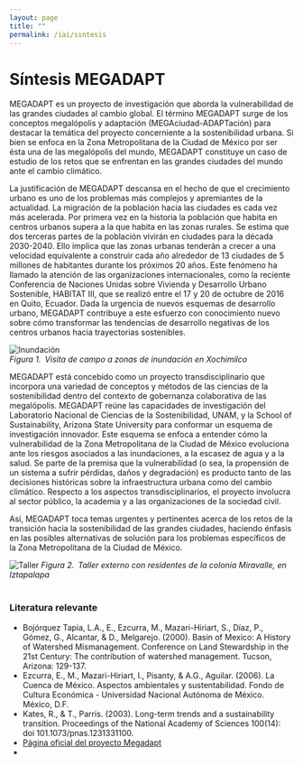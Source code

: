 ```yaml
---
layout: page
title: ""
permalink: /iai/sintesis
---
```


# Síntesis MEGADAPT

MEGADAPT es un proyecto de investigación que aborda la vulnerabilidad de las
grandes ciudades al cambio global. El término MEGADAPT surge de los conceptos
megalópolis y adaptación (MEGAciudad-ADAPTación) para destacar la temática del
proyecto concerniente a la sostenibilidad urbana. Si bien se enfoca en la Zona
Metropolitana de la Ciudad de México por ser ésta una de las megalópolis del
mundo, MEGADAPT constituye un caso de estudio de los retos que se enfrentan en
las grandes ciudades del mundo ante el cambio climático.

La justificación de MEGADAPT descansa en el hecho de que el crecimiento urbano
es uno de los problemas más complejos y apremiantes de la actualidad. La
migración de la población hacia las ciudades es cada vez más acelerada. Por
primera vez en la historia la población que habita en centros urbanos supera a
la que habita en las zonas rurales. Se estima que dos terceras partes de la
población vivirán en ciudades para la década 2030-2040. Ello implica que las
zonas urbanas tenderán a crecer a una velocidad equivalente a construir cada año
alrededor de 13 ciudades de 5 millones de habitantes durante los próximos 20
años. Este fenómeno ha llamado la atención de las organizaciones
internacionales, como la reciente Conferencia de Naciones Unidas sobre Vivienda
y Desarrollo Urbano Sostenible, HABITAT III, que se realizó entre el 17 y 20 de
octubre de 2016 en Quito, Ecuador. Dada la urgencia de nuevos esquemas de
desarrollo urbano, MEGADAPT contribuye a este esfuerzo con conocimiento nuevo
sobre cómo transformar las tendencias de desarrollo negativas de los centros
urbanos hacia trayectorias sostenibles.

![Inundación](/assets/proyectos_apc/iai/inundacion_xochi.jpg)
<br>
_Figura 1. Visita de campo a zonas de inundación en Xochimilco_
<br>

MEGADAPT está concebido como un proyecto transdisciplinario que incorpora una
variedad de conceptos y métodos de las ciencias de la sostenibilidad dentro del
contexto de gobernanza colaborativa de las megalópolis. MEGADAPT reúne las
capacidades de investigación del Laboratorio Nacional de Ciencias de la
Sostenibilidad, UNAM, y la School of Sustainability, Arizona State University
para conformar un esquema de investigación innovador. Este esquema se enfoca a
entender cómo la vulnerabilidad de la Zona Metropolitana de la Ciudad de México
evoluciona ante los riesgos asociados a las inundaciones, a la escasez de agua y
a la salud. Se parte de la premisa que la vulnerabilidad (o sea, la propensión
de un sistema a sufrir pérdidas, daños y degradación) es producto tanto de las
decisiones históricas sobre la infraestructura urbana como del cambio climático.
Respecto a los aspectos transdisciplinarios, el proyecto involucra al sector
público, la academia y a las organizaciones de la sociedad civil.

Así, MEGADAPT toca temas urgentes y pertinentes acerca de los retos de la
transición hacia la sostenibilidad de las grandes ciudades, haciendo énfasis en
las posibles alternativas de solución para los problemas específicos de la Zona
Metropolitana de la Ciudad de México.

![Taller](/assets/proyectos_apc/iai/taller_megadapt.jpg)
_Figura 2. Taller externo con residentes de la colonia Miravalle, en Iztapalapa_
<br>
<br>

### Literatura relevante

* Bojórquez Tapia, L.A., E., Ezcurra, M., Mazari-Hiriart, S., Díaz, P., Gómez, G., Alcantar, & D., Melgarejo. (2000). Basin of Mexico: A History of Watershed Mismanagement. Conference on Land Stewardship in the 21st Century: The contribution of watershed management. Tucson, Arizona: 129-137.
* Ezcurra, E., M., Mazari-Hiriart, I., Pisanty, & A.G., Aguilar. (2006). La Cuenca de México. Aspectos ambientales y sustentabilidad. Fondo de Cultura Económica - Universidad Nacional Autónoma de México. México, D.F.
* Kates, R., & T., Parris. (2003). Long-term trends and a sustainability transition. Proceedings of the National Academy of Sciences 100(14): doi 101.1073/pnas.1231331100.
* [Página oficial del proyecto Megadapt](http://megadapt.weebly.com)
*

